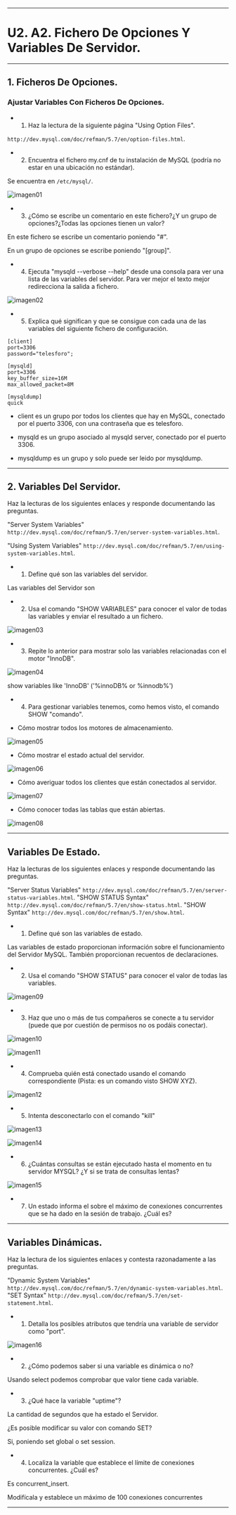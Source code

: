 ___

# **U2. A2. Fichero De Opciones Y Variables De Servidor.**

---

## **1. Ficheros De Opciones.**

### **Ajustar Variables Con Ficheros De Opciones.**

* 1. Haz la lectura de la siguiente página "Using Option Files".

`http://dev.mysql.com/doc/refman/5.7/en/option-files.html`.

* 2. Encuentra el fichero my.cnf de tu instalación de MySQL (podría no estar en una ubicación no estándar).

Se encuentra en `/etc/mysql/`.

![imagen01](./images/01.png)

* 3. ¿Cómo se escribe un comentario en este fichero?¿Y un grupo de opciones?¿Todas las opciones tienen un valor?

En este fichero se escribe un comentario poniendo "#".

En un grupo de opciones se escribe poniendo "[group]".

* 4. Ejecuta "mysqld --verbose --help" desde una consola para ver una lista de las variables del servidor. Para ver mejor el texto mejor redirecciona la salida a fichero.

![imagen02](./images/02.png)

* 5. Explica qué significan y que se consigue con cada una de las variables del siguiente fichero de configuración.

~~~
[client]
port=3306
password="telesforo";

[mysqld]
port=3306
key_buffer_size=16M
max_allowed_packet=8M

[mysqldump]
quick
~~~

* client es un grupo por todos los clientes que hay en MySQL, conectado por el puerto 3306, con una contraseña que es telesforo.

* mysqld es un grupo asociado al mysqld server, conectado por el puerto 3306.

* mysqldump es un grupo y solo puede ser leido por mysqldump.

---

## **2. Variables Del Servidor.**

Haz la lecturas de los siguientes enlaces y responde documentando las preguntas.

"Server System Variables"
`http://dev.mysql.com/doc/refman/5.7/en/server-system-variables.html`.

"Using System Variables"
`http://dev.mysql.com/doc/refman/5.7/en/using-system-variables.html`.

* 1. Define qué son las variables del servidor.

Las variables del Servidor son

* 2. Usa el comando "SHOW VARIABLES" para conocer el valor de todas las variables y enviar el resultado a un fichero.

![imagen03](./images/03.png)

* 3. Repite lo anterior para mostrar solo las variables relacionadas con el motor "InnoDB".

![imagen04](./images/04.png)

show variables like 'InnoDB' ('%innoDB% or %innodb%')

* 4. Para gestionar variables tenemos, como hemos visto, el comando SHOW "comando".

* Cómo mostrar todos los motores de almacenamiento.

![imagen05](./images/05.png)

* Cómo mostrar el estado actual del servidor.

![imagen06](./images/06.png)

* Cómo averiguar todos los clientes que están conectados al servidor.

![imagen07](./images/07.png)

* Cómo conocer todas las tablas que están abiertas.

![imagen08](./images/08.png)

---

## **Variables De Estado.**

Haz la lecturas de los siguientes enlaces y responde documentando las preguntas.

"Server Status Variables"
`http://dev.mysql.com/doc/refman/5.7/en/server-status-variables.html`.
"SHOW STATUS Syntax"
`http://dev.mysql.com/doc/refman/5.7/en/show-status.html`.
"SHOW Syntax"
`http://dev.mysql.com/doc/refman/5.7/en/show.html`.

* 1. Define qué son las variables de estado.

Las variables de estado proporcionan información sobre el funcionamiento del Servidor MySQL. También proporcionan recuentos de declaraciones.

* 2. Usa el comando "SHOW STATUS" para conocer el valor de todas las variables.

![imagen09](./images/09.png)

* 3. Haz que uno o más de tus compañeros se conecte a tu servidor (puede que por cuestión de permisos no os podáis conectar).

![imagen10](./images/10.png)

![imagen11](./images/11.png)

* 4. Comprueba quién está conectado usando el comando correspondiente (Pista: es un comando visto SHOW XYZ).

![imagen12](./images/12.png)

* 5. Intenta desconectarlo con el comando "kill"

![imagen13](./images/13.png)

![imagen14](./images/14.png)

* 6. ¿Cuántas consultas se están ejecutado hasta el momento en tu servidor MYSQL? ¿Y si se trata de consultas lentas?

![imagen15](./images/15.png)

* 7. Un estado informa el sobre el máximo de conexiones concurrentes que se ha dado en la sesión de trabajo. ¿Cuál es?



---

## **Variables Dinámicas.**

Haz la lectura de los siguientes enlaces y contesta razonadamente a las preguntas.

"Dynamic System Variables"
 `http://dev.mysql.com/doc/refman/5.7/en/dynamic-system-variables.html`.
"SET Syntax"
`http://dev.mysql.com/doc/refman/5.7/en/set-statement.html`.

* 1. Detalla los posibles atributos que tendría una variable de servidor como "port".

![imagen16](./images/16.png)

* 2. ¿Cómo podemos saber si una variable es dinámica o no?

Usando select podemos comprobar que valor tiene cada variable.

* 3. ¿Qué hace la variable "uptime"?

La cantidad de segundos que ha estado el Servidor.

¿Es posible modificar su valor con comando SET?

Si, poniendo set global o set session.

* 4. Localiza la variable que establece el límite de conexiones concurrentes. ¿Cuál es?

Es concurrent_insert.

Modifícala y establece un máximo de 100 conexiones concurrentes

---
